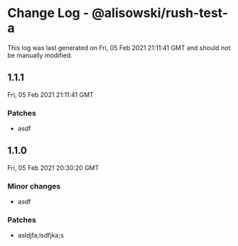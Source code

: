 # Change Log - @alisowski/rush-test-a

This log was last generated on Fri, 05 Feb 2021 21:11:41 GMT and should not be manually modified.

## 1.1.1
Fri, 05 Feb 2021 21:11:41 GMT

### Patches

- asdf

## 1.1.0
Fri, 05 Feb 2021 20:30:20 GMT

### Minor changes

- asdf

### Patches

- asldjfa;lsdfjka;s


